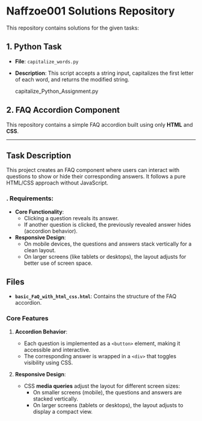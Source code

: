 # Naffzoe001 Solutions Repository

This repository contains solutions for the given tasks:

## 1. Python Task
- **File**: `capitalize_words.py`
- **Description**: This script accepts a string input, capitalizes the first letter of each word, and returns the modified string.

  capitalize_Python_Assignment.py


  
##  2. FAQ Accordion Component

This repository contains a simple FAQ accordion built using only **HTML** and **CSS**.

---

## **Task Description**
This project creates an FAQ component where users can interact with questions to show or hide their corresponding answers. It follows a pure HTML/CSS approach without JavaScript.

### . Requirements:
- **Core Functionality**:
  - Clicking a question reveals its answer.
  - If another question is clicked, the previously revealed answer hides (accordion behavior).
- **Responsive Design**:
  - On mobile devices, the questions and answers stack vertically for a clean layout.
  - On larger screens (like tablets or desktops), the layout adjusts for better use of screen space.
## **Files**

- **`basic_FaQ_with_html_css.html`**: Contains the structure of the FAQ accordion.

### **Core Features**
1. **Accordion Behavior**:
   - Each question is implemented as a `<button>` element, making it accessible and interactive.
   - The corresponding answer is wrapped in a `<div>` that toggles visibility using CSS.

2. **Responsive Design**:
   - CSS **media queries** adjust the layout for different screen sizes:
     - On smaller screens (mobile), the questions and answers are stacked vertically.
     - On larger screens (tablets or desktops), the layout adjusts to display a compact view.

